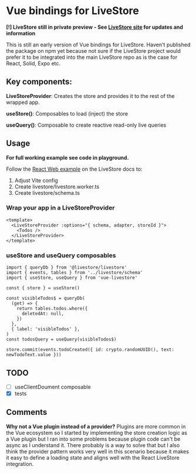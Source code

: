 # Vue bindings for LiveStore

**[!] LiveStore still in private preview - See [LiveStore site](https://livestore.dev/) for updates and information**

This is still an early version of Vue bindings for LiveStore. Haven't published the package on npm yet because not sure if the LiveStore project would prefer it to be integrated into the main LiveStore repo as is the case for React, Solid, Expo etc.

## Key components:

**LiveStoreProvider**: Creates the store and provides it to the rest of the wrapped app.

**useStore()**: Composables to load (inject) the store

**useQuery()**: Composable to create reactive read-only live queries

## Usage

**For full working example see code in playground.**

Follow the [React Web example](https://dev.docs.livestore.dev/getting-started/react-web/) on the LiveStore docs to:
1. Adjust Vite config
2. Create livestore/livestore.worker.ts
3. Create livestore/schema.ts

### Wrap your app in a LiveStoreProvider

```vue
<template>
  <LiveStoreProvider :options="{ schema, adapter, storeId }">
    <Todos />
  </LiveStoreProvider>
</template>
```

### useStore and useQuery composables

```vue
import { queryDb } from '@livestore/livestore'
import { events, tables } from '../livestore/schema'
import { useStore, useQuery } from 'vue-livestore'

const { store } = useStore()

const visibleTodos$ = queryDb(
  (get) => {
    return tables.todos.where({
      deletedAt: null,
    })
  },
  { label: 'visibleTodos' },
)
const todosQuery = useQuery(visibleTodos$)

store.commit(events.todoCreated({ id: crypto.randomUUID(), text: newTodoText.value }))
```

## TODO
- [ ] useClientDoument composable
- [x] tests

## Comments
**Why not a Vue plugin instead of a provider?**
Plugins are more common in the Vue ecosystem so I started by implementing the store creation logic as a Vue plugin but I ran into some problems because plugin code can't be async as I understand it. There probably is a way to solve that but I also think the provider pattern works very well in this scenario because it makes it easy to define a loading state and aligns well with the React LiveStore integration.